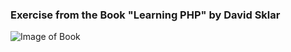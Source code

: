 ### Exercise from the Book "Learning PHP" by David Sklar
![Image of Book](https://images-na.ssl-images-amazon.com/images/I/51n9xFKG17L._SX379_BO1,204,203,200_.jpg)

